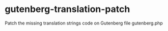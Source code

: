 # gutenberg-translation-patch
Patch the missing translation strings code on Gutenberg file gutenberg.php
